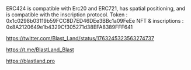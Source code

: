 ERC424 is compatible with Erc20 and ERC721, has spatial positioning, and is compatible with the inscription protocol.
Token : 0x1c0298b03119b59FCC8D7ED46DEe3BBc1a09FeEe
NFT & inscriptions : 0x8A2120649e1b4329Cf305271d38EFA8389FFF641


https://twitter.com/Blast_Land/status/1763245323563274737

https://t.me/BlastLand_Blast

https://blastland.pro
